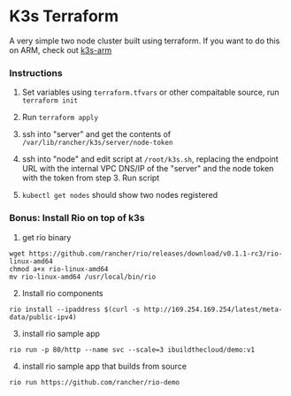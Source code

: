 # K3s Terraform 

A very simple two node cluster built using terraform. If you want to do this on ARM, check out [k3s-arm](https://github.com/wjimenez5271/k3s-arm)

### Instructions

1. Set variables using `terraform.tfvars` or other compaitable source, run `terraform init`

2. Run `terraform apply`

3. ssh into "server" and get the contents of `/var/lib/rancher/k3s/server/node-token`

4. ssh into "node" and edit script at `/root/k3s.sh`, replacing the endpoint URL with the internal VPC DNS/IP of the "server" and the node token with the token from step 3. Run script

5. `kubectl get nodes` should show two nodes registered

### Bonus: Install Rio on top of k3s

1. get rio binary

```
wget https://github.com/rancher/rio/releases/download/v0.1.1-rc3/rio-linux-amd64
chmod a+x rio-linux-amd64
mv rio-linux-amd64 /usr/local/bin/rio
```

2. Install rio components

```
rio install --ipaddress $(curl -s http://169.254.169.254/latest/meta-data/public-ipv4)
```

3. install rio sample app

```
rio run -p 80/http --name svc --scale=3 ibuildthecloud/demo:v1
```

4. install rio sample app that builds from source

```
rio run https://github.com/rancher/rio-demo
```